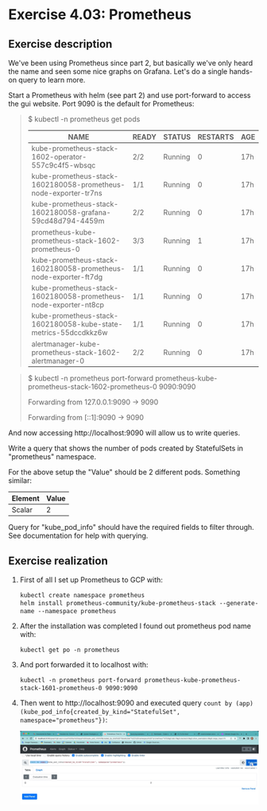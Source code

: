 # Exercise 4.03: Prometheus

## Exercise description

We've been using Prometheus since part 2, but basically we've only heard the name and seen some nice graphs on Grafana. Let's do a single hands-on query to learn more.

Start a Prometheus with helm (see part 2) and use port-forward to access the gui website. Port 9090 is the default for Prometheus:

> $ kubectl -n prometheus get pods
>
>| NAME                                                            | READY | STATUS  | RESTARTS | AGE |
>|-----------------------------------------------------------------|-------|---------|----------|-----|
>| kube-prometheus-stack-1602-operator-557c9c4f5-wbsqc             | 2/2   | Running | 0        | 17h |
>| kube-prometheus-stack-1602180058-prometheus-node-exporter-tr7ns | 1/1   | Running | 0        | 17h |
>| kube-prometheus-stack-1602180058-grafana-59cd48d794-4459m       | 2/2   | Running | 0        | 17h |
>| prometheus-kube-prometheus-stack-1602-prometheus-0              | 3/3   | Running | 1        | 17h |
>| kube-prometheus-stack-1602180058-prometheus-node-exporter-ft7dg | 1/1   | Running | 0        | 17h |
>| kube-prometheus-stack-1602180058-prometheus-node-exporter-nt8cp | 1/1   | Running | 0        | 17h |
>| kube-prometheus-stack-1602180058-kube-state-metrics-55dccdkkz6w | 1/1   | Running | 0        | 17h |
>| alertmanager-kube-prometheus-stack-1602-alertmanager-0          | 2/2   | Running | 0        | 17h |

>$ kubectl -n prometheus port-forward prometheus-kube-prometheus-stack-1602-prometheus-0 9090:9090
>
>Forwarding from 127.0.0.1:9090 -> 9090
> 
>Forwarding from [::1]:9090 -> 9090

And now accessing http://localhost:9090 will allow us to write queries. 

Write a query that shows the number of pods created by StatefulSets in "prometheus" namespace. 

For the above setup the "Value" should be 2 different pods. Something similar:

| Element | Value |
|---------|-------|
| Scalar  | 	2    |

Query for "kube_pod_info" should have the required fields to filter through. 
See documentation for help with querying.

## Exercise realization

1. First of all I set up Prometheus to GCP with:
    ```shell
    kubectl create namespace prometheus
    helm install prometheus-community/kube-prometheus-stack --generate-name --namespace prometheus
    ```
2. After the installation was completed I found out prometheus pod name with:
    ```shell
    kubectl get po -n prometheus
    ```
3. And port forwarded it to localhost with:
    ```shell
    kubectl -n prometheus port-forward prometheus-kube-prometheus-stack-1601-prometheus-0 9090:9090
    ```
4. Then went to http://localhost:9090 and executed query `count by (app) (kube_pod_info{created_by_kind="StatefulSet", namespace="prometheus"})`:

   ![alt text](prometheus.jpeg)